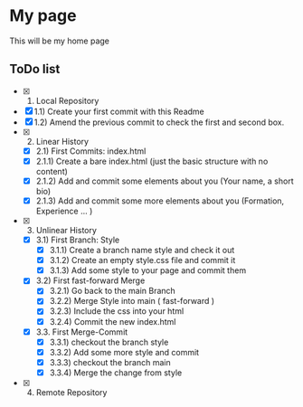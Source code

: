 # My page
This will be my home page

## ToDo list
 - [X] 1. Local Repository 
  - [X] 1.1) Create your first commit with this Readme
  - [X] 1.2) Amend the previous commit to check the first and second box.
- [X] 2. Linear History 
  - [X] 2.1) First Commits: index.html
  - [X] 2.1.1) Create a bare index.html (just the basic structure with no content)
  - [X] 2.1.2) Add and commit some elements about you (Your name, a short bio)
  - [X] 2.1.3) Add and commit some more elements about you (Formation, Experience ... )
- [X] 3. Unlinear History 
  - [X] 3.1) First Branch: Style
    - [X] 3.1.1) Create a branch name style and check it out
    - [X] 3.1.2) Create an empty style.css file and commit it
    - [X] 3.1.3) Add some style to your page and commit them
  - [X] 3.2) First fast-forward Merge
    - [X] 3.2.1) Go back to the main Branch
    - [X] 3.2.2) Merge Style into main ( fast-forward )
    - [X] 3.2.3) Include the css into your html
    - [X] 3.2.4) Commit the new index.html
  - [X] 3.3. First Merge-Commit
    - [X] 3.3.1) checkout the branch style
    - [X] 3.3.2) Add some more style and commit
    - [X] 3.3.3) checkout the branch main
    - [X] 3.3.4) Merge the change from style
 - [X] 4. Remote Repository